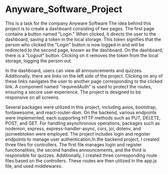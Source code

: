 # Anyware_Software_Project
This is a task for the company Anyware Software
The idea behind this project is to create a dashboard consisting of two pages. The first page contains a button named "Login." When clicked, it directs the user to the dashboard, saving a token in the local storage. This token signifies that the person who clicked the "Login" button is now logged in and will be redirected to the second page, known as the dashboard. On the dashboard, there is a "Logout" button. Clicking on it removes the token from the local storage, logging the person out.

In the dashboard, users can view all announcements and quizzes. Additionally, there are links on the left side of the project. Clicking on any of these links navigates the user to another page corresponding to the clicked link. A component named "requiredAuth" is used to protect the routes, ensuring a secure user experience. The project is designed to be responsive on all screens.

Several packages were utilized in this project, including axios, bootstrap, fontawesome, and react-router-dom. On the backend, various endpoints were implemented, each supporting HTTP methods such as PUT, DELETE, POST, and GET. For handling asynchronous operations, packages such as nodemon, express, express-handler-async, cors, joi, dotenv, and jsonwebtoken were employed. The project includes login and register endpoints to manage user authentication.In the backend project, I created three files for controllers. The first file manages login and register functionalities, the second handles announcements, and the third is responsible for quizzes. Additionally, I created three corresponding route files based on the controllers. These routes are then utilized in the app.js file, and used middlewares.
